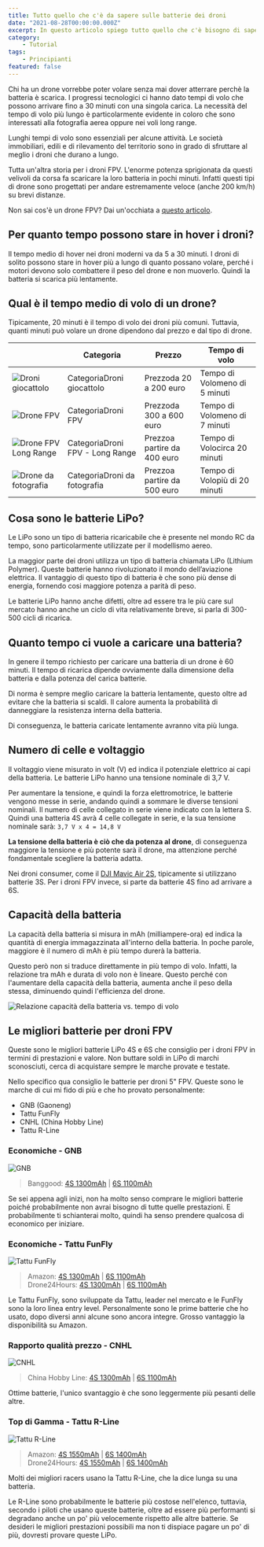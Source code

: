 ```yaml
---
title: Tutto quello che c'è da sapere sulle batterie dei droni
date: "2021-08-28T00:00:00.000Z"
excerpt: In questo articolo spiego tutto quello che c'è bisogno di sapere sulle batterie dei droni. Da quanto durano, a quali sono le migliori per il tuo drone FPV.
category:
    - Tutorial
tags: 
    - Principianti
featured: false
---
```


<style>
    @media 
    only screen and (min-width: 980px) {
        td {
            width: 170px
        }
        td:nth-of-type(1){
            padding-right: 0;
            width: 175px;
        }
    }
    @media 
    only screen and (max-width: 760px),
    (min-device-width: 768px) and (max-device-width: 1024px)  {
        /*
        Label the data on mobile view
        
        */

        #drone-table td:nth-of-type(2):before { content: "Categoria"; }
        #drone-table td:nth-of-type(3):before { content: "Prezzo"; }
        #drone-table td:nth-of-type(4):before { content: "Tempo di Volo"; }
    }
</style>

Chi ha un drone vorrebbe poter volare senza mai dover atterrare perchè la batteria è scarica. I progressi tecnologici ci hanno dato tempi di volo che possono arrivare fino a 30 minuti con una singola carica. La necessità del tempo di volo più lungo è particolarmente evidente in coloro che sono interessati alla fotografia aerea oppure nei voli long range.

Lunghi tempi di volo sono essenziali per alcune attività. Le società immobiliari, edili e di rilevamento del territorio sono in grado di sfruttare al meglio i droni che durano a lungo.

Tutta un'altra storia per i droni FPV. L'enorme potenza sprigionata da questi velivoli da corsa fa scaricare la loro batteria in pochi minuti. Infatti questi tipi di drone sono progettati per andare estremamente veloce (anche 200 km/h) su brevi distanze.

Non sai cos'è un drone FPV? Dai un'occhiata a [questo articolo](https://lucafpv.com/significato-fpv).


## Per quanto tempo possono stare in hover i droni?

Il tempo medio di hover nei droni moderni va da 5 a 30 minuti. I droni di solito possono stare in hover più a lungo di quanto possano volare, perché i motori devono solo combattere il peso del drone e non muoverlo. Quindi la batteria si scarica più lentamente. 

## Qual è il tempo medio di volo di un drone?

Tipicamente, 20 minuti è il tempo di volo dei droni più comuni. Tuttavia, quanti minuti può volare un drone dipendono dal prezzo e dal tipo di drone.

<div id="drone-table">


|   	                                                                                                                  | Categoria 	                                    | Prezzo 	            | Tempo di volo                                          |
|---	                                                                                                                  |--------------	                                |----------------       |------------------------------------------------   |
| ![Droni giocattolo](/images/quanto-costa-un-drone/drone_giocattolo.png?nf_resize=fit&w=180&h=180)    | Droni giocattolo             | da 20 a 200 euro      | meno di 5 minuti                |
| ![Drone FPV](/images/quanto-costa-un-drone/drone_fpv.png?nf_resize=fit&w=180&h=180)| Droni FPV  | da 300 a 600 euro     | meno di 7 minuti |
| ![Drone FPV Long Range](/images/batterie-dei-droni/fpv-long-range.jpeg?nf_resize=fit&w=180&h=180)    | Droni FPV - Long Range   | a partire da 400 euro | circa 20 minuti          |
| ![Drone da fotografia](/images/quanto-costa-un-drone/mavic.png?nf_resize=fit&w=180&h=180)     | Droni da fotografia   | a partire da 500 euro | più di 20 minuti          |

</div>

## Cosa sono le batterie LiPo?

 Le LiPo sono un tipo di batteria ricaricabile che è presente nel mondo RC da tempo, sono particolarmente utilizzate per il modellismo aereo. 
 
 La maggior parte dei droni utilizza un tipo di batteria chiamata LiPo (Lithium Polymer). Queste batterie hanno rivoluzionato il mondo dell’aviazione elettrica. Il vantaggio di questo tipo di batteria è che sono più dense di energia, fornendo cosi maggiore potenza a parità di peso. 

Le batterie LiPo hanno anche difetti, oltre ad essere tra le più care sul mercato hanno anche un ciclo di vita relativamente breve, si parla di 300-500 cicli di ricarica. 


## Quanto tempo ci vuole a caricare una batteria?

In genere il tempo richiesto per caricare una batteria di un drone è 60 minuti. Il tempo di ricarica dipende ovviamente dalla dimensione della batteria e dalla potenza del carica batterie. 

Di norma è sempre meglio caricare la batteria lentamente, questo oltre ad evitare che la batteria si scaldi. Il calore aumenta la probabilità di danneggiare la resistenza interna della batteria. 

Di conseguenza, le batteria caricate lentamente avranno vita più lunga.


## Numero di celle e voltaggio

Il voltaggio viene misurato in volt (V) ed indica il potenziale elettrico ai capi della batteria. Le batterie LiPo hanno una tensione nominale di 3,7 V.

Per aumentare la tensione, e quindi la forza elettromotrice, le batterie vengono messe in serie, andando quindi a sommare le diverse tensioni nominali. 
Il numero di celle collegato in serie viene indicato con la lettera S. Quindi una batteria 4S avrà 4 celle collegate in serie, e la sua tensione nominale sarà:  `3,7 V x 4 = 14,8 V`

**La tensione della batteria è ciò che da potenza al drone**, di conseguenza maggiore la tensione e più potente sarà il drone, ma attenzione perché fondamentale scegliere la batteria adatta. 

Nei droni consumer, come il [DJI Mavic Air 2S](https://amzn.to/3yq4uV1), tipicamente si utilizzano batterie 3S. Per i droni FPV invece, si parte da batterie 4S fino ad arrivare a 6S.


## Capacità della batteria

La capacità della batteria si misura in mAh (milliampere-ora) ed indica la quantità di energia immagazzinata all'interno della batteria. In poche parole, maggiore è il numero di mAh è più tempo durerà la batteria.

Questo però non si traduce direttamente in più tempo di volo. Infatti, la relazione tra mAh e durata di volo non è lineare. Questo perché con l'aumentare della capacità della batteria, aumenta anche il peso della stessa, diminuendo quindi l'efficienza del drone.

![Relazione capacità della batteria vs. tempo di volo](/images/batterie-dei-droni/flight_time.png) 


## Le migliori batterie per droni FPV

Queste sono le migliori batterie LiPo 4S e 6S che consiglio per i droni FPV in termini di prestazioni e valore. Non buttare soldi in LiPo di marchi sconosciuti, cerca di acquistare sempre le marche provate e testate.

Nello specifico qua consiglio le batterie per droni 5" FPV. Queste sono le marche di cui mi fido di più e che ho provato personalmente: 

- GNB (Gaoneng)
- Tattu FunFly
- CNHL (China Hobby Line)
- Tattu R-Line

### Economiche - GNB

![GNB](/images/batterie-dei-droni/gnb.jpeg) 

> Banggood: [4S 1300mAh](https://www.banggood.com/custlink/KDGye5LIm2) | [6S 1100mAh](https://www.banggood.com/custlink/vmvdBHaSDw)

Se sei appena agli inizi, non ha molto senso comprare le migliori batterie poiché probabilmente non avrai bisogno di tutte quelle prestazioni. E probabilmente ti schianterai molto, quindi ha senso prendere qualcosa di economico per iniziare.

### Economiche - Tattu FunFly

![Tattu FunFly](/images/batterie-dei-droni/funfly.jpeg) 

> Amazon: [4S 1300mAh](https://amzn.to/3Bf6GQO) | [6S 1100mAh](https://amzn.to/3yn7ZLB) <br/>Drone24Hours: [4S 1300mAh](https://www.drone24hours.com/prodotto/tattu-funfly-1300mah-148-v-100c-4s1p-lipo-batteria-con-spina-xt60-per-rc-drone-fpv-racing/?D24H=lucapalonca) | [6S 1100mAh](https://www.drone24hours.com/prodotto/tattu-funfly-1300mah-6s1p-100c-lipo/?D24H=lucapalonca)

Le Tattu FunFly, sono sviluppate da Tattu, leader nel mercato e le FunFly sono la loro linea entry level. Personalmente sono le prime batterie che ho usato, dopo diversi anni alcune sono ancora integre. Grosso vantaggio la disponibilità su Amazon.

### Rapporto qualità prezzo - CNHL 

![CNHL](/images/batterie-dei-droni/cnhl.jpeg) 

> China Hobby Line: [4S 1300mAh](https://chinahobbyline.com/shop/detail/293?utm_source=lucafpv.com) | [6S 1100mAh](https://chinahobbyline.com/shop/detail/277?utm_source=lucafpv.com)

Ottime batterie, l'unico svantaggio è che sono leggermente più pesanti delle altre. 

### Top di Gamma - Tattu R-Line

![Tattu R-Line](/images/batterie-dei-droni/rline.jpg) 

> Amazon: [4S 1550mAh](https://amzn.to/2WyqyQ1) | [6S 1400mAh](https://amzn.to/3zpySQp) <br/>Drone24Hours: [4S 1550mAh](https://www.drone24hours.com/prodotto/tattu-r-line-version-3-0-1550mah-14-8v-120c-4s1p-lipo-battery-pack-with-xt60-plug/?D24H=lucapalonca) | [6S 1400mAh](https://www.drone24hours.com/prodotto/tattu-r-line-version-4-0-1400mah-22-2v-130c-6s1p-xt60/?D24H=lucapalonca)

Molti dei migliori racers usano la Tattu R-Line, che la dice lunga su una batteria.

Le R-Line sono probabilmente le batterie più costose nell'elenco, tuttavia, secondo i piloti che usano queste batterie, oltre ad essere più performanti si degradano anche un po' più velocemente rispetto alle altre batterie. Se desideri le migliori prestazioni possibili ma non ti dispiace pagare un po' di più, dovresti provare queste LiPo.
